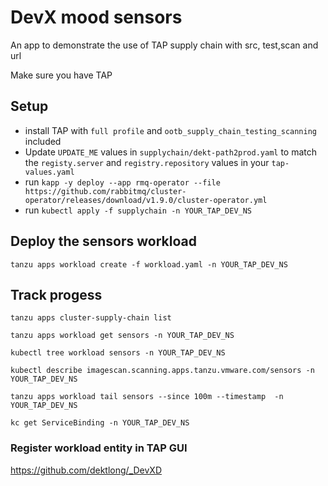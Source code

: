 # DevX mood sensors

An app to demonstrate the use of TAP supply chain with src, test,scan and url

Make sure you have TAP 

## Setup

- install TAP with ```full profile``` and ```ootb_supply_chain_testing_scanning``` included
- Update ```UPDATE_ME``` values in ```supplychain/dekt-path2prod.yaml``` to match the ```registy.server``` and ```registry.repository``` values in your ```tap-values.yaml```
- run ```kapp -y deploy --app rmq-operator --file https://github.com/rabbitmq/cluster-operator/releases/download/v1.9.0/cluster-operator.yml```
- run ```kubectl apply -f supplychain -n YOUR_TAP_DEV_NS```

## Deploy the sensors workload

```tanzu apps workload create -f workload.yaml -n YOUR_TAP_DEV_NS```

## Track progess

```
tanzu apps cluster-supply-chain list

tanzu apps workload get sensors -n YOUR_TAP_DEV_NS

kubectl tree workload sensors -n YOUR_TAP_DEV_NS

kubectl describe imagescan.scanning.apps.tanzu.vmware.com/sensors -n YOUR_TAP_DEV_NS

tanzu apps workload tail sensors --since 100m --timestamp  -n YOUR_TAP_DEV_NS

kc get ServiceBinding -n YOUR_TAP_DEV_NS
```

### Register workload entity in TAP GUI
https://github.com/dektlong/_DevXD

